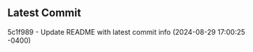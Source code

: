 
## Latest Commit
5c1f989 - Update README with latest commit info (2024-08-29 17:00:25 -0400) <Yunxi-Zhou>
